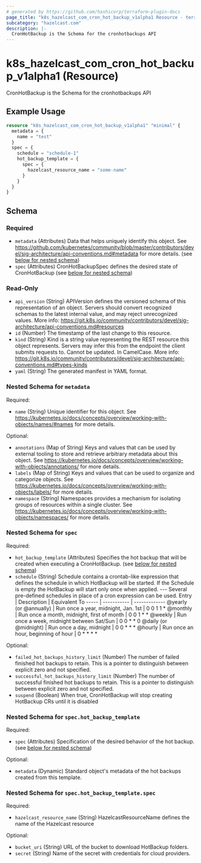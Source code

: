 ```yaml
---
# generated by https://github.com/hashicorp/terraform-plugin-docs
page_title: "k8s_hazelcast_com_cron_hot_backup_v1alpha1 Resource - terraform-provider-k8s"
subcategory: "hazelcast.com"
description: |-
  CronHotBackup is the Schema for the cronhotbackups API
---
```


# k8s_hazelcast_com_cron_hot_backup_v1alpha1 (Resource)

CronHotBackup is the Schema for the cronhotbackups API

## Example Usage

```terraform
resource "k8s_hazelcast_com_cron_hot_backup_v1alpha1" "minimal" {
  metadata = {
    name = "test"
  }
  spec = {
    schedule = "schedule-1"
    hot_backup_template = {
      spec = {
        hazelcast_resource_name = "some-name"
      }
    }
  }
}
```

<!-- schema generated by tfplugindocs -->
## Schema

### Required

- `metadata` (Attributes) Data that helps uniquely identify this object. See https://github.com/kubernetes/community/blob/master/contributors/devel/sig-architecture/api-conventions.md#metadata for more details. (see [below for nested schema](#nestedatt--metadata))
- `spec` (Attributes) CronHotBackupSpec defines the desired state of CronHotBackup (see [below for nested schema](#nestedatt--spec))

### Read-Only

- `api_version` (String) APIVersion defines the versioned schema of this representation of an object. Servers should convert recognized schemas to the latest internal value, and may reject unrecognized values. More info: https://git.k8s.io/community/contributors/devel/sig-architecture/api-conventions.md#resources
- `id` (Number) The timestamp of the last change to this resource.
- `kind` (String) Kind is a string value representing the REST resource this object represents. Servers may infer this from the endpoint the client submits requests to. Cannot be updated. In CamelCase. More info: https://git.k8s.io/community/contributors/devel/sig-architecture/api-conventions.md#types-kinds
- `yaml` (String) The generated manifest in YAML format.

<a id="nestedatt--metadata"></a>
### Nested Schema for `metadata`

Required:

- `name` (String) Unique identifier for this object. See https://kubernetes.io/docs/concepts/overview/working-with-objects/names/#names for more details.

Optional:

- `annotations` (Map of String) Keys and values that can be used by external tooling to store and retrieve arbitrary metadata about this object. See https://kubernetes.io/docs/concepts/overview/working-with-objects/annotations/ for more details.
- `labels` (Map of String) Keys and values that can be used to organize and categorize objects. See https://kubernetes.io/docs/concepts/overview/working-with-objects/labels/ for more details.
- `namespace` (String) Namespaces provides a mechanism for isolating groups of resources within a single cluster. See https://kubernetes.io/docs/concepts/overview/working-with-objects/namespaces/ for more details.


<a id="nestedatt--spec"></a>
### Nested Schema for `spec`

Required:

- `hot_backup_template` (Attributes) Specifies the hot backup that will be created when executing a CronHotBackup. (see [below for nested schema](#nestedatt--spec--hot_backup_template))
- `schedule` (String) Schedule contains a crontab-like expression that defines the schedule in which HotBackup will be started. If the Schedule is empty the HotBackup will start only once when applied. --- Several pre-defined schedules in place of a cron expression can be used. 	Entry                  | Description                                | Equivalent To 	-----                  | -----------                                | ------------- 	@yearly (or @annually) | Run once a year, midnight, Jan. 1st        | 0 0 1 1 * 	@monthly               | Run once a month, midnight, first of month | 0 0 1 * * 	@weekly                | Run once a week, midnight between Sat/Sun  | 0 0 * * 0 	@daily (or @midnight)  | Run once a day, midnight                   | 0 0 * * * 	@hourly                | Run once an hour, beginning of hour        | 0 * * * *

Optional:

- `failed_hot_backups_history_limit` (Number) The number of failed finished hot backups to retain. This is a pointer to distinguish between explicit zero and not specified.
- `successful_hot_backups_history_limit` (Number) The number of successful finished hot backups to retain. This is a pointer to distinguish between explicit zero and not specified.
- `suspend` (Boolean) When true, CronHotBackup will stop creating HotBackup CRs until it is disabled

<a id="nestedatt--spec--hot_backup_template"></a>
### Nested Schema for `spec.hot_backup_template`

Required:

- `spec` (Attributes) Specification of the desired behavior of the hot backup. (see [below for nested schema](#nestedatt--spec--hot_backup_template--spec))

Optional:

- `metadata` (Dynamic) Standard object's metadata of the hot backups created from this template.

<a id="nestedatt--spec--hot_backup_template--spec"></a>
### Nested Schema for `spec.hot_backup_template.spec`

Required:

- `hazelcast_resource_name` (String) HazelcastResourceName defines the name of the Hazelcast resource

Optional:

- `bucket_uri` (String) URL of the bucket to download HotBackup folders.
- `secret` (String) Name of the secret with credentials for cloud providers.



